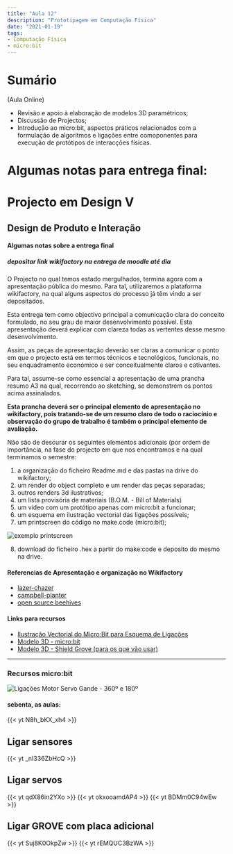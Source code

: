```yaml
---
title: "Aula 12"
description: "Prototipagem em Computação Física"
date: "2021-01-19"
tags:
- Computação Física
- micro:bit
---
```


# Sumário

(Aula Online)

* Revisão e apoio à elaboração de modelos 3D paramétricos;
* Discussão de Projectos;
* Introdução ao micro:bit, aspectos práticos relacionados com a formulação de algoritmos e ligações entre comoponentes para execução de protótipos de interacções físicas.
 
# Algumas notas para entrega final:

# Projecto em Design V
## Design de Produto e Interação

#### Algumas notas sobre a entrega final
##### depositar link wikifactory na entrega de moodle até dia

O Projecto no qual temos estado mergulhados, termina agora com a apresentação pública do mesmo. Para tal, utilizaremos a plataforma wikifactory, na qual alguns aspectos do processo já têm vindo a ser depositados.

Esta entrega tem como objectivo principal a comunicação clara do conceito formulado, no seu grau de maior desenvolvimento possível.
Esta apresentação deverá explicar com clareza todas as vertentes desse mesmo desenvolvimento.

Assim, as peças de apresentação deverão ser claras a comunicar o ponto em que o projecto está em termos técnicos e tecnológicos, funcionais, no seu enquadramento económico e ser conceitualmente claros e cativantes.

Para tal, assume-se como essencial a apresentação de uma prancha resumo A3 na qual, recorrendo ao sketching, se demonstrem os pontos acima assinalados.

**Esta prancha deverá ser o principal elemento de apresentação no wikifactory, pois tratando-se de um resumo claro de todo o raciocínio e observação do grupo de trabalho é também o principal elemento de avaliação.**

Não são de descurar os seguintes elementos adicionais (por ordem de importância, na fase do projecto em que nos encontramos e na qual terminamos o semestre:

1. a organização do ficheiro Readme.md e das pastas na drive do wikifactory;
2. um render do object completo e um render das peças separadas;
3. outros renders 3d ilustrativos;
4. um lista provisória de materiais (B.O.M. - Bill of Materials)
5. um video com um protótipo apenas com micro:bit a funcionar;
6. um esquema em ilustração vectorial das ligações possíveis;
7. um printscreen do código no make.code (micro:bit);

![exemplo printscreen](/images/mc2.png)

8. download do ficheiro .hex a partir do make:code e deposito do mesmo na drive.


#### Referencias de Apresentação e organização no Wikifactory 

* [lazer-chazer](https://wikifactory.com/@flowalistik/lazer-chazer)
* [campbell-planter](https://wikifactory.com/@flowalistik/campbell-planter)
* [open source beehives](https://projects.fablabs.io/+OSBeehives/barcelona-warre-beehive)


#### Links para recursos

* [Ilustração Vectorial do Micro:Bit para Esquema de Ligações](https://github.com/microbit-foundation/microbit-svg)
* [Modelo 3D - micro:bit](https://grabcad.com/library/microbit-go-bundle-micro-bit-bbc-1)
* [Modelo 3D - Shield Grove (para os que vão usar)](https://grabcad.com/library/shield-grove-pour-micro-bit-1)


___
### Recursos micro:bit

![Ligações Motor Servo Gande - 360º e 180º](/images/Fichas-microbit.png)

#### sebenta, as aulas:
{{< yt N8h_bKX_xh4 >}}

## Ligar sensores 
{{< yt _nI336ZbHcQ >}}

## Ligar servos 
{{< yt qdX86in2YXo >}}
{{< yt okxooamdAP4 >}}
{{< yt BDMm0C94wEw >}}

## Ligar GROVE com placa adicional 
{{< yt Suj8K0OkpZw >}}
{{< yt rEMQUC3BzWA >}}







